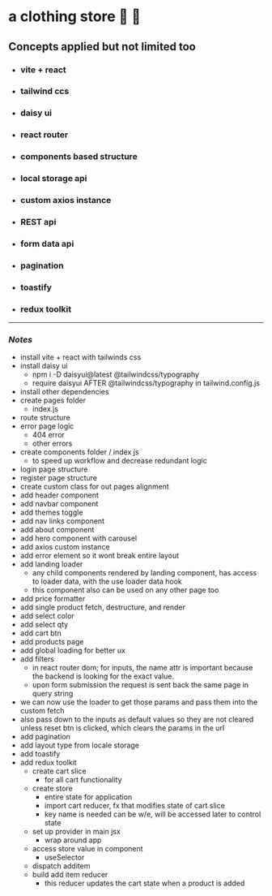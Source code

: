 <a name="custom_anchor_name"></a>

# a clothing store :shirt: :jeans:

## Concepts applied but not limited too

- ### vite + react
- ### tailwind ccs
- ### daisy ui
- ### react router
- ### components based structure
- ### local storage api
- ### custom axios instance
- ### REST api
- ### form data api
- ### pagination
- ### toastify
- ### redux toolkit

---

### _Notes_

- install vite + react with tailwinds css
- install daisy ui
  - npm i -D daisyui@latest @tailwindcss/typography
  - require daisyui AFTER @tailwindcss/typography in tailwind.config.js
- install other dependencies
- create pages folder
  - index.js
- route structure
- error page logic
  - 404 error
  - other errors
- create components folder / index js
  - to speed up workflow and decrease redundant logic
- login page structure
- register page structure
- create custom class for out pages alignment
- add header component
- add navbar component
- add themes toggle
- add nav links component
- add about component
- add hero component with carousel
- add axios custom instance
- add error element so it wont break entire layout
- add landing loader
  - any child components rendered by landing component, has access to loader data, with the use loader data hook
  - this component also can be used on any other page too
- add price formatter
- add single product fetch, destructure, and render
- add select color
- add select qty
- add cart btn
- add products page
- add global loading for better ux
- add filters
  - in react router dom; for inputs, the name attr is important because the backend is looking for the exact value.
  - upon form submission the request is sent back the same page in query string
- we can now use the loader to get those params and pass them into the custom fetch
- also pass down to the inputs as default values so they are not cleared unless reset btn is clicked, which clears the params in the url
- add pagination
- add layout type from locale storage
- add toastify
- add redux toolkit
  - create cart slice
    - for all cart functionality
  - create store
    - entire state for application
    - import cart reducer, fx that modifies state of cart slice
    - key name is needed can be w/e, will be accessed later to control state
  - set up provider in main jsx
    - wrap around app
  - access store value in component
    - useSelector
  - dispatch additem
  - build add item reducer
    - this reducer updates the cart state when a product is added
